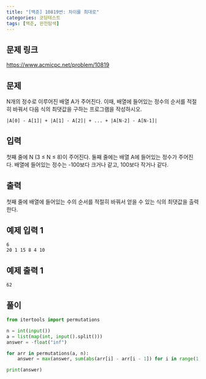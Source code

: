 ```yaml
---
title: "[백준] 10819번: 차이를 최대로"
categories: 코딩테스트
tags: [백준, 완전탐색]
---
```


## 문제 링크

<https://www.acmicpc.net/problem/10819>

## 문제

N개의 정수로 이루어진 배열 A가 주어진다. 이때, 배열에 들어있는 정수의 순서를 적절히 바꿔서 다음 식의 최댓값을 구하는 프로그램을 작성하시오.

```
|A[0] - A[1]| + |A[1] - A[2]| + ... + |A[N-2] - A[N-1]|
```

## 입력

첫째 줄에 N (3 ≤ N ≤ 8)이 주어진다. 둘째 줄에는 배열 A에 들어있는 정수가 주어진다. 배열에 들어있는 정수는 -100보다 크거나 같고, 100보다 작거나 같다.

## 출력

첫째 줄에 배열에 들어있는 수의 순서를 적절히 바꿔서 얻을 수 있는 식의 최댓값을 출력한다.

## 예제 입력 1

```
6
20 1 15 8 4 10
```

## 예제 출력 1

```
62
```

## 풀이

```python
from itertools import permutations

n = int(input())
a = list(map(int, input().split()))
answer = -float("inf")

for arr in permutations(a, n):
    answer = max(answer, sum(abs(arr[i] - arr[i - 1]) for i in range(1, n)))

print(answer)
```